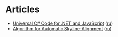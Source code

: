 # Articles

* [Universal C# Code for .NET and JavaScript](Universal-CSharp-Code-for-NET-and-JavaScript/English.md) ([ru](Universal-CSharp-Code-for-NET-and-JavaScript/Russian.md))
* [Algorithm for Automatic Skyline-Alignment](Automatic-Skyline-Alignment/English.md) ([ru](Automatic-Skyline-Alignment/Russian.md))

